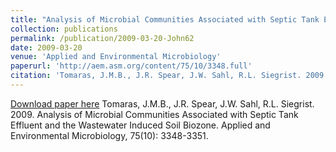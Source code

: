 ```yaml
---
title: "Analysis of Microbial Communities Associated with Septic Tank Effluent and the Wastewater Induced Soil Biozone"
collection: publications
permalink: /publication/2009-03-20-John62
date: 2009-03-20
venue: 'Applied and Environmental Microbiology'
paperurl: 'http://aem.asm.org/content/75/10/3348.full'
citation: 'Tomaras, J.M.B., J.R. Spear, J.W. Sahl, R.L. Siegrist. 2009. Analysis of Microbial Communities Associated with Septic Tank Effluent and the Wastewater Induced Soil Biozone. Applied and Environmental Microbiology, 75(10): 3348-3351.'
---
```


<a href='http://aem.asm.org/content/75/10/3348.full'>Download paper here</a>
Tomaras, J.M.B., J.R. Spear, J.W. Sahl, R.L. Siegrist. 2009. Analysis of Microbial Communities Associated with Septic Tank Effluent and the Wastewater Induced Soil Biozone. Applied and Environmental Microbiology, 75(10): 3348-3351.